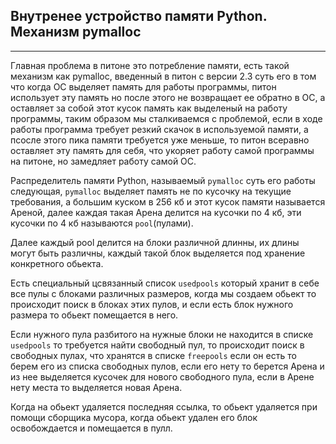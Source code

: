 Внутренее устройство памяти Python. Механизм pymalloc
---
---

Главная проблема в питоне это потребление памяти, есть такой механизм как 
pymalloc, введенный в питон с версии 2.3 суть его в том что когда ОС выделяет 
память для работы программы, питон использует эту память но после этого не 
возвращает ее обратно в ОС, а оставляет за собой этот кусок память как 
выделеный на работу программы, таким образом мы сталкиваемся с проблемой, 
если в ходе работы программа требует резкий скачок в используемой памяти,
а псосле этого пика памяти требуется уже меньше, то питон всеравно 
оставляет эту память для себя, что укоряет работу самой программы на питоне,
но замедляет работу самой ОС.

Распределитель памяти Python, называемый `pymalloc` суть его работы следующая,
`pymalloc` выделяет память не по кусочку на текущие требования, а большим 
куском в 256 кб и этот кусок памяти называется Ареной, далее каждая такая 
Арена делится на кусочки по 4 кб, эти кусочки по 4 кб называются `pool`(пулами).

Далее каждый pool делится на блоки различной длинны, их длины могут быть 
различны, каждый такой блок выделяется под хранение конкретного обьекта.

Есть специальный цсвязанный список `usedpools` который хранит в себе все пулы 
с блоками различных размеров, когда мы создаем обьект то происходит поиск
в блоках этих пулов, и если есть блок нужного размера то обьект помещается 
в него.

Если нужного пула разбитого на нужные блоки не находится в списке `usedpools`
то требуется найти свободный пул, то происходит поиск в свободных пулах, что
хранятся в списке `freepools` если он есть то берем его из списка свободных 
пулов, если его нету то берется Арена и из нее выделяется кусочек для нового 
свободного пула, если в Арене нету места то выделяется новая Арена.

Когда на обьект удаляется последняя ссылка, то обьект удаляется при помощи 
сборщика мусора, когда обьект удален его блок освобождается и помещается в пулл.
